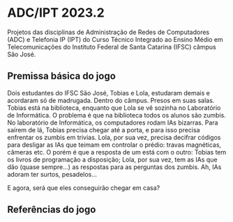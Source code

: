 # ADC/IPT 2023.2

Projetos das disciplinas de Administração de Redes de Computadores (ADC) e Telefonia IP (IPT) do Curso Técnico Integrado ao Ensino Médio em Telecomunicações do Instituto Federal de Santa Catarina (IFSC) câmpus São José.

## Premissa básica do jogo

Dois estudantes do IFSC São José, Tobias e Lola, estudaram demais e acordaram só de madrugada.
Dentro do câmpus.
Presos em suas salas.
Tobias está na biblioteca, enquanto que Lola se vê sozinha no Laboratório de Informática.
O problema é que na biblioteca todos os alunos são zumbis.
No laboratório de Informática, os computadores rodam IAs bizarras.
Para saírem de lá, Tobias precisa chegar até a porta, e para isso precisa enfrentar os zumbis em trivias.
Lola, por sua vez, precisa decifrar códigos para desligar as IAs que teimam em controlar o prédio: travas magnéticas, câmeras etc.
O porém é que a resposta de um está com o outro: Tobias tem os livros de programação a disposição; Lola, por sua vez, tem as IAs que dão (quase sempre...) as respostas para as perguntas dos zumbis.
Ah, IAs adoram ter surtos, pesadelos...

E agora, será que eles conseguirão chegar em casa?

## Referências do jogo
